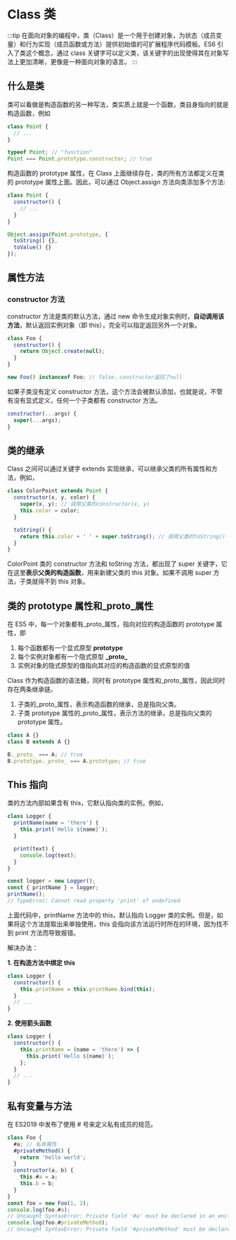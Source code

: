 # Class 类

:::tip
在面向对象的编程中，类（Class）是一个用于创建对象，为状态（成员变量）和行为实现（成员函数或方法）提供初始值的可扩展程序代码模板。ES6 引入了类这个概念，通过 class 关键字可以定义类，该关键字的出现使得其在对象写法上更加清晰，更像是一种面向对象的语言。
:::

## 什么是类

类可以看做是构造函数的另一种写法，类实质上就是一个函数，类自身指向的就是构造函数，例如

```js
class Point {
  // ...
}

typeof Point; // "function"
Point === Point.prototype.constructor; // true
```

构造函数的 prototype 属性，在 Class 上面继续存在，类的所有方法都定义在类的 prototype 属性上面。因此，可以通过 Object.assign 方法向类添加多个方法:

```js
class Point {
  constructor() {
    // ...
  }
}

Object.assign(Point.prototype, {
  toString() {},
  toValue() {}
});
```

## 属性方法

### constructor 方法

constructor 方法是类的默认方法，通过 new 命令生成对象实例时，**自动调用该方法**，默认返回实例对象（即 this），完全可以指定返回另外一个对象。

```js
class Foo {
  constructor() {
    return Object.create(null);
  }
}

new Foo() instanceof Foo; // false，constructor返回了null
```

如果子类没有定义 constructor 方法，这个方法会被默认添加，也就是说，不管有没有显式定义，任何一个子类都有 constructor 方法。

```js
constructor(...args) {
  super(...args);
}
```

## 类的继承

Class 之间可以通过关键字 extends 实现继承，可以继承父类的所有属性和方法，例如，

```javascript
class ColorPoint extends Point {
  constructor(x, y, color) {
    super(x, y); // 调用父类的constructor(x, y)
    this.color = color;
  }

  toString() {
    return this.color + ' ' + super.toString(); // 调用父类的toString()
  }
}
```

ColorPoint 类的 constructor 方法和 toString 方法，都出现了 super 关键字，它在这里**表示父类的构造函数**，用来新建父类的 this 对象。如果不调用 super 方法，子类就得不到 this 对象。

## 类的 prototype 属性和\_proto\_属性

在 ES5 中，每一个对象都有\_proto\_属性，指向对应的构造函数的 prototype 属性，即

1. 每个函数都有一个显式原型 **prototype**
2. 每个实例对象都有一个隐式原型 **\_proto\_**
3. 实例对象的隐式原型的值指向其对应的构造函数的显式原型的值

Class 作为构造函数的语法糖，同时有 prototype 属性和\_proto\_属性，因此同时存在两条继承链。

1. 子类的\_proto\_属性，表示构造函数的继承，总是指向父类。
2. 子类 prototype 属性的\_proto\_属性，表示方法的继承，总是指向父类的 prototype 属性。

```js
class A {}
class B extends A {}

B._proto_ === A; // true
B.prototype._proto_ === A.prototype; // true
```

## This 指向

类的方法内部如果含有 this，它默认指向类的实例，例如，

```js
class Logger {
  printName(name = 'there') {
    this.print(`Hello ${name}`);
  }

  print(text) {
    console.log(text);
  }
}

const logger = new Logger();
const { printName } = logger;
printName();
// TypeError: Cannot read property 'print' of undefined
```

上面代码中，printName 方法中的 this，默认指向 Logger 类的实例。但是，如果将这个方法提取出来单独使用，this 会指向该方法运行时所在的环境，因为找不到 print 方法而导致报错。

解决办法：

**1. 在构造方法中绑定 this**

```js
class Logger {
  constructor() {
    this.printName = this.printName.bind(this);
  }
  // ...
}
```

**2. 使用箭头函数**

```js
class Logger {
  constructor() {
    this.printName = (name = 'there') => {
      this.print(`Hello ${name}`);
    };
  }
  // ...
}
```

## 私有变量与方法

在 ES2019 中发布了使用 # 号来定义私有成员的规范。

```js
class Foo {
  #a; // 私有属性
  #privateMethod() {
    return 'hello world';
  }
  constructor(a, b) {
    this.#a = a;
    this.b = b;
  }
}
const foo = new Foo(1, 2);
console.log(foo.#a);
// Uncaught SyntaxError: Private field '#a' must be declared in an enclosing class
console.log(foo.#privateMethod);
// Uncaught SyntaxError: Private field '#privateMethod' must be declared in an enclosing class
```
